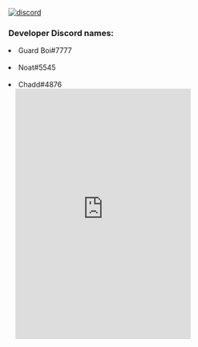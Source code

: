 <a href="https://server.cowbot.xyz"><img src="[https://img.shields.io/discord/969239928837906462?color=5865F2&logo=discord&logoColor=white](https://discord.com/widget?id=969239928837906462&theme=dark)" alt="discord"> </a>

<h3>Developer Discord names:</h3>
<li>Guard Boi#7777</li> ⠀
<li>Noat#5545</li>⠀
<li>Chadd#4876</li>⠀

<iframe src="https://discord.com/widget?id=969239928837906462&theme=dark" width="350" height="500" allowtransparency="true" frameborder="0" sandbox="allow-popups allow-popups-to-escape-sandbox allow-same-origin allow-scripts"></iframe>
